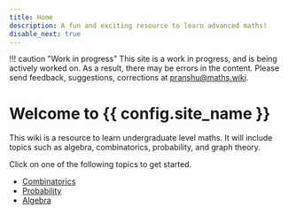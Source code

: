 ```yaml
---
title: Home
description: A fun and exciting resource to learn advanced maths!
disable_next: true
---
```

!!! caution "Work in progress"
    This site is a work in progress, and is being actively worked on. As a result, there may be errors in the content. Please send feedback, suggestions, corrections  at <pranshu@maths.wiki>.

# Welcome to {{ config.site_name }}

This wiki is a resource to learn undergraduate level maths. It will include topics such as algebra, combinatorics, probability, and graph theory. 

Click on one of the following topics to get started. 

- [Combinatorics](combinatorics/)
- [Probability](probability/)
- [Algebra](algebra/)
